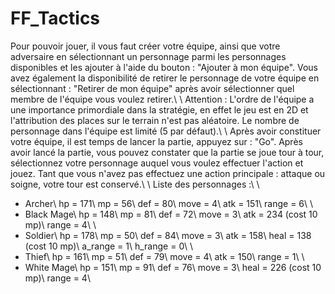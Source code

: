 # FF_Tactics

Pour pouvoir jouer, il vous faut créer votre équipe, ainsi que votre adversaire en sélectionnant un personnage parmi les personnages disponibles et les ajouter à l'aide du bouton : "Ajouter à mon équipe".
Vous avez également la disponibilité de retirer le personnage de votre équipe en sélectionnant : "Retirer de mon équipe" après avoir sélectionner quel membre de l'équipe vous voulez retirer.\\
\\
Attention : L'ordre de l'équipe a une importance primordiale dans la stratégie, en effet le jeu est en 2D et l'attribution des places sur le terrain n'est pas aléatoire.
Le nombre de personnage dans l'équipe est limité (5 par défaut).\\
\\
Après avoir constituer votre équipe, il est temps de lancer la partie, appuyez sur : "Go".
Après avoir lancé la partie, vous pouvez constater que la partie se joue tour à tour, sélectionnez votre personnage auquel vous voulez effectuer l'action et jouez.
Tant que vous n'avez pas effectuez une action principale : attaque ou soigne, votre tour est conservé.\\
\\
Liste des personnages :\\
\\
- Archer\\
hp = 171\\
mp = 56\\
def = 80\\
move = 4\\
atk = 151\\
range = 6\\
\\
- Black Mage\\
hp = 148\\
mp = 81\\
def = 72\\
move = 3\\
atk = 234 (cost 10 mp)\\
range = 4\\
\\
- Soldier\\
hp = 178\\
mp = 50\\
def = 84\\
move = 3\\
atk = 158\\
heal = 138 (cost 10 mp)\\
a_range = 1\\
h_range = 0\\
\\
- Thief\\
hp = 161\\
mp = 51\\
def = 79\\
move = 4\\
atk = 150\\
range = 1\\
\\
- White Mage\\
hp = 151\\
mp = 91\\
def = 76\\
move = 3\\
heal = 226 (cost 10 mp)\\
range = 4\\

